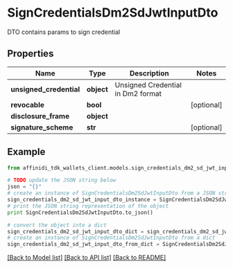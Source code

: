 # SignCredentialsDm2SdJwtInputDto

DTO contains params to sign credential

## Properties

| Name                    | Type       | Description                       | Notes      |
| ----------------------- | ---------- | --------------------------------- | ---------- |
| **unsigned_credential** | **object** | Unsigned Credential in Dm2 format |
| **revocable**           | **bool**   |                                   | [optional] |
| **disclosure_frame**    | **object** |                                   |
| **signature_scheme**    | **str**    |                                   | [optional] |

## Example

```python
from affinidi_tdk_wallets_client.models.sign_credentials_dm2_sd_jwt_input_dto import SignCredentialsDm2SdJwtInputDto

# TODO update the JSON string below
json = "{}"
# create an instance of SignCredentialsDm2SdJwtInputDto from a JSON string
sign_credentials_dm2_sd_jwt_input_dto_instance = SignCredentialsDm2SdJwtInputDto.from_json(json)
# print the JSON string representation of the object
print SignCredentialsDm2SdJwtInputDto.to_json()

# convert the object into a dict
sign_credentials_dm2_sd_jwt_input_dto_dict = sign_credentials_dm2_sd_jwt_input_dto_instance.to_dict()
# create an instance of SignCredentialsDm2SdJwtInputDto from a dict
sign_credentials_dm2_sd_jwt_input_dto_from_dict = SignCredentialsDm2SdJwtInputDto.from_dict(sign_credentials_dm2_sd_jwt_input_dto_dict)
```

[[Back to Model list]](../README.md#documentation-for-models) [[Back to API list]](../README.md#documentation-for-api-endpoints) [[Back to README]](../README.md)
